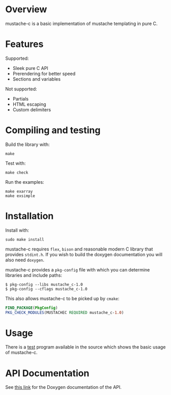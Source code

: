 # Overview

mustache-c is a basic implementation of mustache templating in pure C.

# Features

Supported:

* Sleek pure C API
* Prerendering for better speed
* Sections and variables

Not supported:

* Partials
* HTML escaping
* Custom delimiters

# Compiling and testing

Build the library with:

```shell
make
```

Test with:

```shell
make check
```

Run the examples:

```shell
make exarray
make exsimple
```

# Installation

Install with:

```
sudo make install
```

mustache-c requires ```flex```, ```bison``` and reasonable modern C
library that provides ```stdint.h```. If you wish to build the doxygen
documentation you will also need ```doxygen```.

mustache-c provides a ```pkg-config``` file with which you can determine
libraries and include paths:

```shell
$ pkg-config --libs mustache_c-1.0
$ pkg-config --cflags mustache_c-1.0
```

This also allows mustache-c to be picked up by ```cmake```:

```cmake
FIND_PACKAGE(PkgConfig)
PKG_CHECK_MODULES(MUSTACHEC REQUIRED mustache_c-1.0)
```

# Usage

There is a [test](https://github.com/x86-64/mustache-c/blob/master/test/test.c)
program available in the source which shows the basic usage of mustache-c.

# API Documentation

See [this link](http://x86-64.github.com/mustache-c/) for the Doxygen
documentation of the API.
